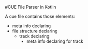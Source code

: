 #CUE File Parser in Kotlin

A cue file contains those elements:
- meta info declaring
- file structure declaring
  - track declaring
    - meta info declaring for track
    
